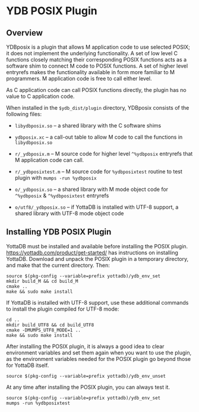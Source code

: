 # YDB POSIX Plugin

## Overview

YDBposix is a plugin that allows M application code to use selected POSIX; it does not implement the underlying functionality. A set of low level C functions closely matching their corresponding POSIX functions acts as a software shim to connect M code to POSIX functions. A set of higher level entryrefs makes the functionality available in form more familiar to M programmers. M application code is free to call either level.

As C application code can call POSIX functions directly, the plugin has no value to C application code.

When installed in the `$ydb_dist/plugin` directory, YDBposix consists of the following files:

- `libydbposix.so` – a shared library with the C software shims

- `ydbposix.xc` – a call-out table to allow M code to call the functions in `libydbposix.so`

- `r/_ydbposix.m` – M source code for higher level `^%ydbposix` entryrefs that M application code can call.

- `r/_ydbposixtest.m` – M source code for `%ydbposixtest` routine to test plugin with `mumps -run %ydbposix`

- `o/_ydbposix.so` – a shared library with M mode object code for `^%ydbposix` & `^%ydbposixtest` entryrefs

- `o/utf8/_ydbposix.so` – if YottaDB is installed with UTF-8 support, a shared library with UTF-8 mode object code

## Installing YDB POSIX Plugin

YottaDB must be installed and available before installing the POSIX plugin. https://yottadb.com/product/get-started/ has instructions on installing YottaDB. Download and unpack the POSIX plugin in a temporary directory, and make that the current directory. Then:

```shell
source $(pkg-config --variable=prefix yottadb)/ydb_env_set
mkdir build_M && cd build_M
cmake ..
make && sudo make install
```

If YottaDB is installed with UTF-8 support, use these additional commands to install the plugin compiled for UTF-8 mode:

```shell
cd ..
mkdir build_UTF8 && cd build_UTF8
cmake -DMUMPS_UTF8_MODE=1 ..
make && sudo make install
```

After installing the POSIX plugin, it is always a good idea to clear environment variables and set them again when you want to use the plugin, as the environment variables needed for the POSIX plugin go beyond those for YottaDB itself.

```shell
source $(pkg-config --variable=prefix yottadb)/ydb_env_unset
```


At any time after installing the POSIX plugin, you can always test it.

```shell
source $(pkg-config --variable=prefix yottadb)/ydb_env_set
mumps -run %ydbposixtest
```
